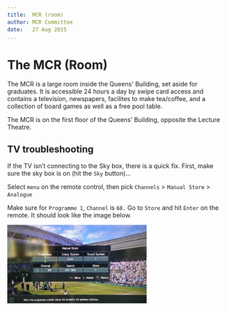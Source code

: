 ```yaml
---
title:  MCR (room)  
author: MCR Committee  
date:   27 Aug 2015  
...
```


# The MCR (Room)

The MCR is a large room inside the Queens' Building, set aside for
graduates. It is accessible 24 hours a day by swipe card access and
contains a television, newspapers, facilites to make tea/coffee, and a
collection of board games as well as a free pool table.

The MCR is on the first floor of the Queens' Building, opposite the
Lecture Theatre.

## TV troubleshooting

If the TV isn’t connecting to the Sky box, there is a quick fix. First, make sure the sky box is on (hit the `Sky` button)…

Select `menu` on the remote control, then pick `Channels` > `Manual Store` > `Analogue`

Make sure for `Programme 1`, `Channel` is `68.` Go to `Store` and hit `Enter` on the remote. It should look like the image below.

![How this screen should look (especially if Wimbledon is on).](MCR-tv-settings.jpg)

